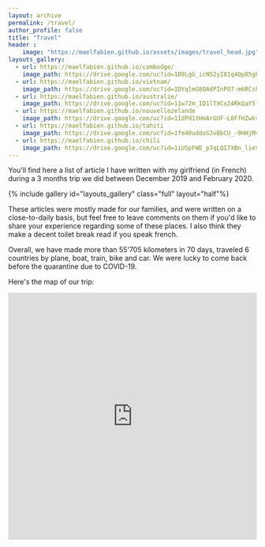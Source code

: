 ```yaml
---
layout: archive
permalink: /travel/
author_profile: false
title: "Travel"
header :
    image: "https://maelfabien.github.io/assets/images/travel_head.jpg"
layouts_gallery:
  - url: https://maelfabien.github.io/cambodge/
    image_path: https://drive.google.com/uc?id=1D9LgG_icNS2yI81q4Qp85gPKhfWacBc0
  - url: https://maelfabien.github.io/vietnam/
    image_path: https://drive.google.com/uc?id=1DYqlmG8QAdPInPO7-m6RCskPdd1D6fT8
  - url: https://maelfabien.github.io/australie/
    image_path: https://drive.google.com/uc?id=11w72m_ID1lTXCx24RkQaY5lVws3YOhl0
  - url: https://maelfabien.github.io/nouvellezelande
    image_path: https://drive.google.com/uc?id=1IdPd1tHmArGUF-L0FfHZwkv4buvF2sWN
  - url: https://maelfabien.github.io/tahiti
    image_path: https://drive.google.com/uc?id=1fm40uddoG3vBbCU_-9HHjMvL1ZLh8gUn
  - url: https://maelfabien.github.io/chili
    image_path: https://drive.google.com/uc?id=1iU5pFWE_p7qLQI7XBn_lieVClXPfJTr6
---
```


You'll find here a list of article I have written with my girlfriend (in French) during a 3 months trip we did between December 2019 and February 2020.

{% include gallery id="layouts_gallery" class="full" layout="half"%}

These articles were mostly made for our families, and were written on a close-to-daily basis, but feel free to leave comments on them if you'd like to share your experience regarding some of these places. I also think they make a decent toilet break read if you speak french.

Overall, we have made more than 55'705 kilometers in 70 days, traveled 6 countries by plane, boat, train, bike and car. We were lucky to come back before the quarantine due to COVID-19.

Here's the map of our trip:

<iframe src="https://www.google.com/maps/d/embed?mid=1jiekrGvX0g2xRRYb3TwwyROuIvUaX018" width="100%" height="500" frameBorder="0"></iframe>